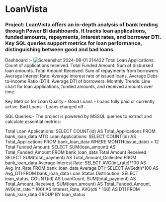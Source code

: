 # LoanVista
### Project: LoanVista offers an in-depth analysis of bank lending through Power BI dashboards. It tracks loan applications, funded amounts, repayments, interest rates, and borrower DTI. Key SQL queries support metrics for loan performance, distinguishing between good and bad loans.

Dashboard :-
![Screenshot 2024-08-01 214422](https://github.com/user-attachments/assets/7a3bd4fd-6e7b-4725-8bc0-8b64d3379c22)
Total Loan Applications: Count of applications received.
Total Funded Amount: Sum of disbursed loan amounts.
Total Amount Received: Sum of repayments from borrowers.
Average Interest Rate: Average interest rate of issued loans.
Average Debt-to-Income Ratio (DTI): Average DTI of borrowers.
Monthly Trends: Line chart for loan applications, funded amounts, and received amounts over time.


Key Metrics for Loan Quality:-
Good Loans - Loans fully paid or currently active.
Bad Loans - Loans charged off.

SQL Queries:-
The project is powered by MSSQL queries to extract and calculate essential metrics:

Total Loan Applications: SELECT COUNT(id) AS Total_Applications FROM bank_loan_data
MTD Loan Applications: SELECT COUNT(id) AS Total_Applications FROM bank_loan_data WHERE MONTH(issue_date) = 12
Total Funded Amount: SELECT SUM(loan_amount) AS Total_Funded_Amount FROM bank_loan_data
Total Amount Received: SELECT SUM(total_payment) AS Total_Amount_Collected FROM bank_loan_data
Average Interest Rate: SELECT AVG(int_rate)*100 AS Avg_Int_Rate FROM bank_loan_data
Average DTI: SELECT AVG(dti)*100 AS Avg_DTI FROM bank_loan_data
Loan Status Distribution: SELECT loan_status, COUNT(id) AS LoanCount, SUM(total_payment) AS Total_Amount_Received, SUM(loan_amount) AS Total_Funded_Amount, AVG(int_rate * 100) AS Interest_Rate, AVG(dti * 100) AS DTI FROM bank_loan_data GROUP BY loan_status


